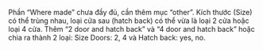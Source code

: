 Phần “Where made” chưa đầy đủ, cần thêm mục “other”.
Kích thước (Size) có thể trùng nhau, loại cửa sau (hatch back) có thể vừa là loại 2 cửa hoặc loại 4 cửa. Thêm “2 door and hatch back” và “4 door and hatch back” hoặc chia ra thành 2 loại: Size Doors: 2, 4 và Hatch back: yes, no.
